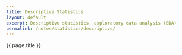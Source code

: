 ```yaml
---
title: Descriptive Statistics
layout: default
excerpt: Descriptive statistics, exploratory data analysis (EDA)
permalink: /notes/statistics/descriptive/
---
```


{{ page.title }}